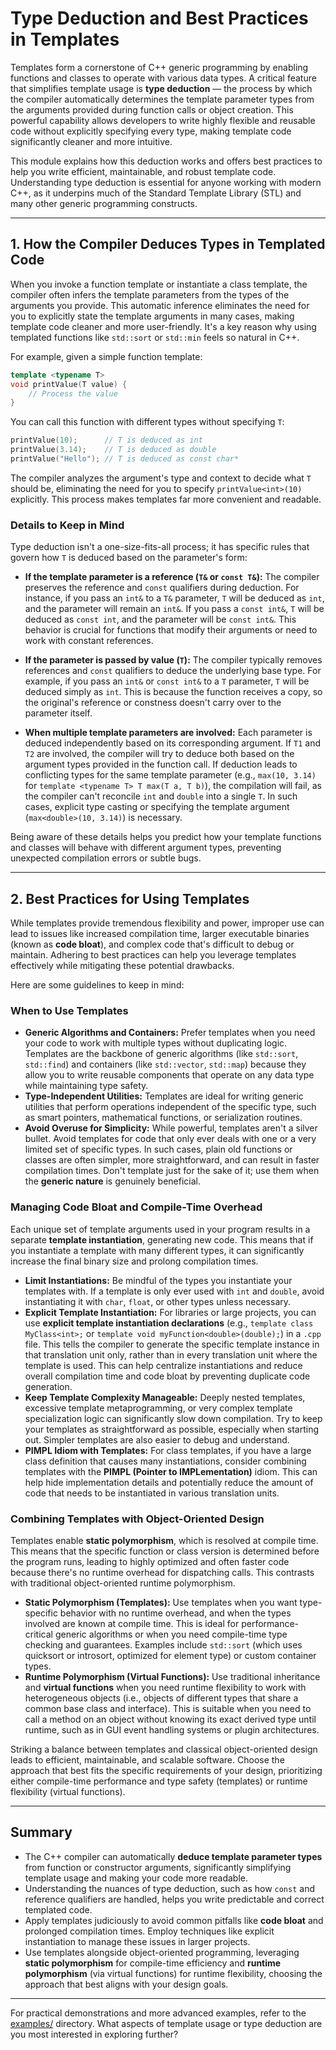 # Type Deduction and Best Practices in Templates

Templates form a cornerstone of C++ generic programming by enabling functions and classes to operate with various data types. A critical feature that simplifies template usage is **type deduction** — the process by which the compiler automatically determines the template parameter types from the arguments provided during function calls or object creation. This powerful capability allows developers to write highly flexible and reusable code without explicitly specifying every type, making template code significantly cleaner and more intuitive.

This module explains how this deduction works and offers best practices to help you write efficient, maintainable, and robust template code. Understanding type deduction is essential for anyone working with modern C++, as it underpins much of the Standard Template Library (STL) and many other generic programming constructs.

-----

## 1\. How the Compiler Deduces Types in Templated Code

When you invoke a function template or instantiate a class template, the compiler often infers the template parameters from the types of the arguments you provide. This automatic inference eliminates the need for you to explicitly state the template arguments in many cases, making template code cleaner and more user-friendly. It's a key reason why using templated functions like `std::sort` or `std::min` feels so natural in C++.

For example, given a simple function template:

```cpp
template <typename T>
void printValue(T value) {
    // Process the value
}
```

You can call this function with different types without specifying `T`:

```cpp
printValue(10);      // T is deduced as int
printValue(3.14);    // T is deduced as double
printValue("Hello"); // T is deduced as const char*
```

The compiler analyzes the argument's type and context to decide what `T` should be, eliminating the need for you to specify `printValue<int>(10)` explicitly. This process makes templates far more convenient and readable.

### Details to Keep in Mind

Type deduction isn't a one-size-fits-all process; it has specific rules that govern how `T` is deduced based on the parameter's form:

  * **If the template parameter is a reference (`T&` or `const T&`):** The compiler preserves the reference and `const` qualifiers during deduction. For instance, if you pass an `int&` to a `T&` parameter, `T` will be deduced as `int`, and the parameter will remain an `int&`. If you pass a `const int&`, `T` will be deduced as `const int`, and the parameter will be `const int&`. This behavior is crucial for functions that modify their arguments or need to work with constant references.

  * **If the parameter is passed by value (`T`):** The compiler typically removes references and `const` qualifiers to deduce the underlying base type. For example, if you pass an `int&` or `const int&` to a `T` parameter, `T` will be deduced simply as `int`. This is because the function receives a copy, so the original's reference or constness doesn't carry over to the parameter itself.

  * **When multiple template parameters are involved:** Each parameter is deduced independently based on its corresponding argument. If `T1` and `T2` are involved, the compiler will try to deduce both based on the argument types provided in the function call. If deduction leads to conflicting types for the same template parameter (e.g., `max(10, 3.14)` for `template <typename T> T max(T a, T b)`), the compilation will fail, as the compiler can't reconcile `int` and `double` into a single `T`. In such cases, explicit type casting or specifying the template argument (`max<double>(10, 3.14)`) is necessary.

Being aware of these details helps you predict how your template functions and classes will behave with different argument types, preventing unexpected compilation errors or subtle bugs.

-----

## 2\. Best Practices for Using Templates

While templates provide tremendous flexibility and power, improper use can lead to issues like increased compilation time, larger executable binaries (known as **code bloat**), and complex code that's difficult to debug or maintain. Adhering to best practices can help you leverage templates effectively while mitigating these potential drawbacks.

Here are some guidelines to keep in mind:

### When to Use Templates

  * **Generic Algorithms and Containers:** Prefer templates when you need your code to work with multiple types without duplicating logic. Templates are the backbone of generic algorithms (like `std::sort`, `std::find`) and containers (like `std::vector`, `std::map`) because they allow you to write reusable components that operate on any data type while maintaining type safety.
  * **Type-Independent Utilities:** Templates are ideal for writing generic utilities that perform operations independent of the specific type, such as smart pointers, mathematical functions, or serialization routines.
  * **Avoid Overuse for Simplicity:** While powerful, templates aren't a silver bullet. Avoid templates for code that only ever deals with one or a very limited set of specific types. In such cases, plain old functions or classes are often simpler, more straightforward, and can result in faster compilation times. Don't template just for the sake of it; use them when the **generic nature** is genuinely beneficial.

### Managing Code Bloat and Compile-Time Overhead

Each unique set of template arguments used in your program results in a separate **template instantiation**, generating new code. This means that if you instantiate a template with many different types, it can significantly increase the final binary size and prolong compilation times.

  * **Limit Instantiations:** Be mindful of the types you instantiate your templates with. If a template is only ever used with `int` and `double`, avoid instantiating it with `char`, `float`, or other types unless necessary.
  * **Explicit Template Instantiation:** For libraries or large projects, you can use **explicit template instantiation declarations** (e.g., `template class MyClass<int>;` or `template void myFunction<double>(double);`) in a `.cpp` file. This tells the compiler to generate the specific template instance in that translation unit only, rather than in every translation unit where the template is used. This can help centralize instantiations and reduce overall compilation time and code bloat by preventing duplicate code generation.
  * **Keep Template Complexity Manageable:** Deeply nested templates, excessive template metaprogramming, or very complex template specialization logic can significantly slow down compilation. Try to keep your templates as straightforward as possible, especially when starting out. Simpler templates are also easier to debug and understand.
  * **PIMPL Idiom with Templates:** For class templates, if you have a large class definition that causes many instantiations, consider combining templates with the **PIMPL (Pointer to IMPLementation)** idiom. This can help hide implementation details and potentially reduce the amount of code that needs to be instantiated in various translation units.

### Combining Templates with Object-Oriented Design

Templates enable **static polymorphism**, which is resolved at compile time. This means that the specific function or class version is determined before the program runs, leading to highly optimized and often faster code because there's no runtime overhead for dispatching calls. This contrasts with traditional object-oriented runtime polymorphism.

  * **Static Polymorphism (Templates):** Use templates when you want type-specific behavior with no runtime overhead, and when the types involved are known at compile time. This is ideal for performance-critical generic algorithms or when you need compile-time type checking and guarantees. Examples include `std::sort` (which uses quicksort or introsort, optimized for element type) or custom container types.
  * **Runtime Polymorphism (Virtual Functions):** Use traditional inheritance and **virtual functions** when you need runtime flexibility to work with heterogeneous objects (i.e., objects of different types that share a common base class and interface). This is suitable when you need to call a method on an object without knowing its exact derived type until runtime, such as in GUI event handling systems or plugin architectures.

Striking a balance between templates and classical object-oriented design leads to efficient, maintainable, and scalable software. Choose the approach that best fits the specific requirements of your design, prioritizing either compile-time performance and type safety (templates) or runtime flexibility (virtual functions).

-----

## Summary

  * The C++ compiler can automatically **deduce template parameter types** from function or constructor arguments, significantly simplifying template usage and making your code more readable.
  * Understanding the nuances of type deduction, such as how `const` and reference qualifiers are handled, helps you write predictable and correct templated code.
  * Apply templates judiciously to avoid common pitfalls like **code bloat** and prolonged compilation times. Employ techniques like explicit instantiation to manage these issues in larger projects.
  * Use templates alongside object-oriented programming, leveraging **static polymorphism** for compile-time efficiency and **runtime polymorphism** (via virtual functions) for runtime flexibility, choosing the approach that best aligns with your design goals.

-----

For practical demonstrations and more advanced examples, refer to the [examples/](examples/) directory. What aspects of template usage or type deduction are you most interested in exploring further?